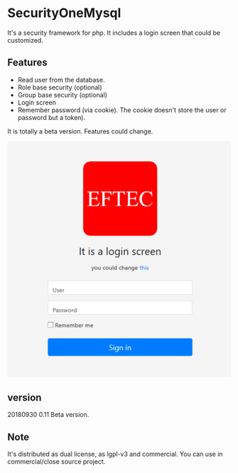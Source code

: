 # SecurityOneMysql
It's a security framework for php. It includes a login screen that could be customized.

## Features
- Read user from the database.
- Role base security (optional)
- Group base security (optional)
- Login screen
- Remember password (via cookie). The cookie doesn't store the user or password but a token).

It is totally a beta version. Features could change.

![login](doc/login.png)

## version

20180930 0.11 Beta version.

## Note
 
It's distributed as dual license, as lgpl-v3 and commercial. You can use in commercial/close source project.